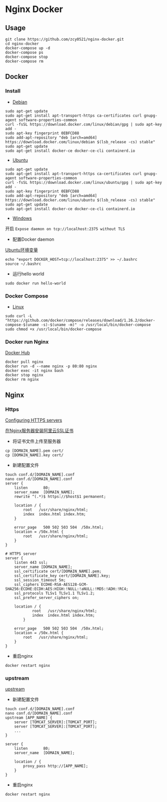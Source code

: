 # Nginx Docker

## Usage

```shell script
git clone https://github.com/zcy0521/nginx-docker.git
cd nginx-docker
docker-compose up -d
docker-compose ps
docker-compose stop
docker-compose rm
```

## Docker

### Install

- [Debian](https://docs.docker.com/engine/install/debian)

```shell script
sudo apt-get update
sudo apt-get install apt-transport-https ca-certificates curl gnupg-agent software-properties-common
curl -fsSL https://download.docker.com/linux/debian/gpg | sudo apt-key add -
sudo apt-key fingerprint 0EBFCD88
sudo add-apt-repository "deb [arch=amd64] https://download.docker.com/linux/debian $(lsb_release -cs) stable"
sudo apt-get update
sudo apt-get install docker-ce docker-ce-cli containerd.io
```

- [Ubuntu](https://docs.docker.com/engine/install/ubuntu/)

```shell script
sudo apt-get update
sudo apt-get install apt-transport-https ca-certificates curl gnupg-agent software-properties-common
curl -fsSL https://download.docker.com/linux/ubuntu/gpg | sudo apt-key add -
sudo apt-key fingerprint 0EBFCD88
sudo add-apt-repository "deb [arch=amd64] https://download.docker.com/linux/ubuntu $(lsb_release -cs) stable"
sudo apt-get update
sudo apt-get install docker-ce docker-ce-cli containerd.io
```

- [Windows](https://docs.docker.com/docker-for-windows/install/)

开启 `Expose daemon on tcp://localhost:2375 without TLS`

- 配置Docker daemon

[Ubuntu环境变量](https://help.ubuntu.com/community/EnvironmentVariables)

```shell script
echo "export DOCKER_HOST=tcp://localhost:2375" >> ~/.bashrc
source ~/.bashrc
```

- 运行hello world

```shell script
sudo docker run hello-world
```
  
### Docker Compose

- [Linux](https://docs.docker.com/compose/install/#install-compose-on-linux-systems)

```shell script
sudo curl -L "https://github.com/docker/compose/releases/download/1.26.2/docker-compose-$(uname -s)-$(uname -m)" -o /usr/local/bin/docker-compose
sudo chmod +x /usr/local/bin/docker-compose
```

### Docker run Nginx

[Docker Hub](https://hub.docker.com/_/nginx)

```shell script
docker pull nginx
docker run -d --name nginx -p 80:80 nginx
docker exec -it nginx bash
docker stop nginx
docker rm nginx
```

## Nginx

### Https

[Configuring HTTPS servers](http://nginx.org/en/docs/http/configuring_https_servers.html)

[在Nginx服务器安装阿里云SSL证书](https://help.aliyun.com/document_detail/98728.html)

- 将证书文件上传至服务器

```shell script
cp [DOMAIN_NAME].pem cert/
cp [DOMAIN_NAME].key cert/
```

- 新建配置文件

```shell script
touch conf.d/[DOMAIN_NAME].conf
nano conf.d/[DOMAIN_NAME].conf
server {
    listen       80;
    server_name  [DOMAIN_NAME];
    rewrite ^(.*)$ https://$host$1 permanent;

    location / {
        root   /usr/share/nginx/html;
        index  index.html index.htm;
    }

    error_page   500 502 503 504  /50x.html;
    location = /50x.html {
        root   /usr/share/nginx/html;
    }
}

# HTTPS server
server {
    listen 443 ssl;
    server_name [DOMAIN_NAME];
    ssl_certificate cert/[DOMAIN_NAME].pem;
    ssl_certificate_key cert/[DOMAIN_NAME].key;
    ssl_session_timeout 5m;
    ssl_ciphers ECDHE-RSA-AES128-GCM-SHA256:ECDHE:ECDH:AES:HIGH:!NULL:!aNULL:!MD5:!ADH:!RC4;
    ssl_protocols TLSv1 TLSv1.1 TLSv1.2;
    ssl_prefer_server_ciphers on;

    location / {
            root   /usr/share/nginx/html;
            index  index.html index.htm;
        }
    
    error_page   500 502 503 504  /50x.html;
    location = /50x.html {
        root   /usr/share/nginx/html;
    }
}
```

- 重启nginx

```shell script
docker restart nginx
```

### upstream

[upstream](http://nginx.org/en/docs/http/ngx_http_upstream_module.html)

- 新建配置文件

```shell script
touch conf.d/[DOMAIN_NAME].conf
nano conf.d/[DOMAIN_NAME].conf
upstream [APP_NAME] {
    server [TOMCAT_SERVER]:[TOMCAT_PORT];
    server [TOMCAT_SERVER]:[TOMCAT_PORT];
    ...
}

server {
    listen       80;
    server_name  [DOMAIN_NAME];

    location / {
        proxy_pass http://[APP_NAME];
    }
}
```

- 重启nginx

```shell script
docker restart nginx
```
